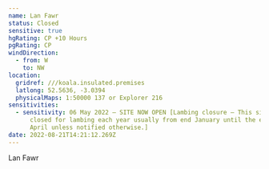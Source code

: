 ```yaml
---
name: Lan Fawr
status: Closed
sensitive: true
hgRating: CP +10 Hours
pgRating: CP
windDirection:
  - from: W
    to: NW
location:
  gridref: ///koala.insulated.premises
  latlong: 52.5636, -3.0394
  physicalMaps: 1:50000 137 or Explorer 216
sensitivities:
  - sensitivity: 06 May 2022 – SITE NOW OPEN [Lambing closure – This site will be
      closed for lambing each year usually from end January until the end of
      April unless notified otherwise.]
date: 2022-08-21T14:21:12.269Z
---
```

Lan Fawr